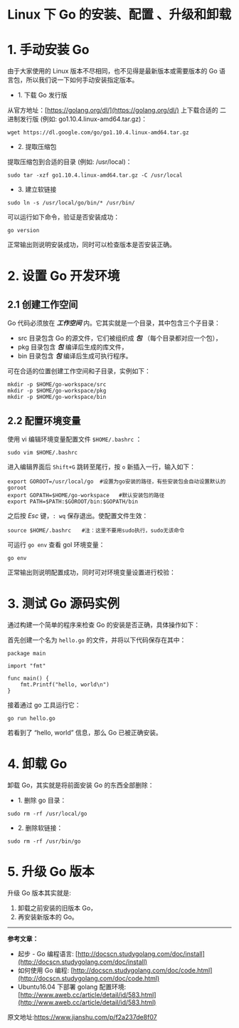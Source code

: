 # Linux 下 Go 的安装、配置 、升级和卸载

# 1\. 手动安装 Go

由于大家使用的 Linux 版本不尽相同，也不见得是最新版本或需要版本的 Go 语言包，所以我们说一下如何手动安装指定版本。

*   1\. 下载 Go 发行版

从官方地址：[https://golang.org/dl/](https://golang.org/dl/) 上下载合适的 二进制发行版 (例如: go1.10.4.linux-amd64.tar.gz)：

```
wget https://dl.google.com/go/go1.10.4.linux-amd64.tar.gz

```

*   2\. 提取压缩包

提取压缩包到合适的目录 (例如: /usr/local)：

```
sudo tar -xzf go1.10.4.linux-amd64.tar.gz -C /usr/local

```

*   3\. 建立软链接

```
sudo ln -s /usr/local/go/bin/* /usr/bin/

```

可以运行如下命令，验证是否安装成功：

```
go version

```

正常输出则说明安装成功，同时可以检查版本是否安装正确。

# 2\. 设置 Go 开发环境

## 2.1 创建工作空间

Go 代码必须放在 **_工作空间_** 内。它其实就是一个目录，其中包含三个子目录：

*   src 目录包含 Go 的源文件，它们被组织成 **_包_** （每个目录都对应一个包），
*   pkg 目录包含 **_包_** 编译后生成的库文件，
*   bin 目录包含 **_包_** 编译后生成可执行程序。

可在合适的位置创建工作空间和子目录，实例如下：

```
mkdir -p $HOME/go-workspace/src
mkdir -p $HOME/go-workspace/pkg
mkdir -p $HOME/go-workspace/bin

```

## 2.2 配置环境变量

使用 vi 编辑环境变量配置文件 `$HOME/.bashrc` ：

```
sudo vim $HOME/.bashrc

```

进入编辑界面后 `Shift+G` 跳转至尾行，按 `o` 新插入一行，输入如下：

```
export GOROOT=/usr/local/go  #设置为go安装的路径，有些安装包会自动设置默认的goroot
export GOPATH=$HOME/go-workspace   #默认安装包的路径
export PATH=$PATH:$GOROOT/bin:$GOPATH/bin

```

之后按 _Esc_ 键，`: wq` 保存退出。使配置文件生效：

```
source $HOME/.bashrc　　#注：这里不要用sudo执行，sudo无该命令

```

可运行 `go env` 查看 gol 环境变量：

```
go env

```

正常输出则说明配置成功，同时可对环境变量设置进行校验：

# 3\. 测试 Go 源码实例

通过构建一个简单的程序来检查 Go 的安装是否正确，具体操作如下：

首先创建一个名为 `hello.go` 的文件，并将以下代码保存在其中：

```
package main

import "fmt"

func main() {
    fmt.Printf("hello, world\n")
}

```

接着通过 go 工具运行它：

```
go run hello.go

```

若看到了 “hello, world” 信息，那么 Go 已被正确安装。

# 4\. 卸载 Go

卸载 Go，其实就是将前面安装 Go 的东西全部删除：

*   1\. 删除 go 目录：

```
sudo rm -rf /usr/local/go

```

*   2\. 删除软链接：

```
sudo rm -rf /usr/bin/go

```

# 5\. 升级 Go 版本

升级 Go 版本其实就是:

1.  卸载之前安装的旧版本 Go，
2.  再安装新版本的 Go。

* * *

**参考文章：**

*   起步 - Go 编程语言: [http://docscn.studygolang.com/doc/install](http://docscn.studygolang.com/doc/install)
*   如何使用 Go 编程: [http://docscn.studygolang.com/doc/code.html](http://docscn.studygolang.com/doc/code.html)
*   Ubuntu16.04 下部署 golang 配置环境: [http://www.aweb.cc/article/detail/id/583.html](http://www.aweb.cc/article/detail/id/583.html)

原文地址:https://www.jianshu.com/p/f2a237de8f07